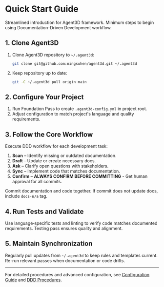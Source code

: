 # Quick Start Guide

Streamlined introduction for Agent3D framework. Minimum steps to begin using Documentation-Driven Development workflow.

## 1. Clone Agent3D
1. Clone Agent3D repository to `~/.agent3d`:
   ```bash
   git clone git@github.com:ningsuhen/agent3d.git ~/.agent3d
   ```
2. Keep repository up to date:
   ```bash
   git -C ~/.agent3d pull origin main
   ```

## 2. Configure Your Project
1. Run Foundation Pass to create `.agent3d-config.yml` in project root.
2. Adjust configuration to match project's language and quality requirements.

## 3. Follow the Core Workflow
Execute DDD workflow for each development task:
1. **Scan** – Identify missing or outdated documentation.
2. **Draft** – Update or create necessary docs.
3. **Ask** – Clarify open questions with stakeholders.
4. **Sync** – Implement code that matches documentation.
5. **Confirm** – **ALWAYS CONFIRM BEFORE COMMITTING** - Get human approval for all commits.

Commit documentation and code together. If commit does not update docs, include `docs-n/a` tag.

## 4. Run Tests and Validate
Use language‑specific tests and linting to verify code matches documented requirements. Testing pass ensures quality and alignment.

## 5. Maintain Synchronization
Regularly pull updates from `~/.agent3d` to keep rules and templates current. Re-run relevant passes when documentation or code drifts.

---

For detailed procedures and advanced configuration, see [Configuration Guide](CONFIGURATION-GUIDE.md) and [DDD Procedures](../procedures.yml/).
